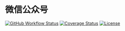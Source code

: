 # 微信公众号

[![GitHub Workflow Status](https://img.shields.io/github/workflow/status/miaoxing/wechat-oa/Build?style=flat-square)](https://github.com/miaoxing/wechat-oa/actions)
[![Coverage Status](https://img.shields.io/coveralls/miaoxing/wechat-oa.svg?style=flat-square)](https://coveralls.io/r/miaoxing/wechat-oa?branch=master)
[![License](http://img.shields.io/badge/license-MIT-brightgreen.svg?style=flat-square)](http://www.opensource.org/licenses/MIT)
